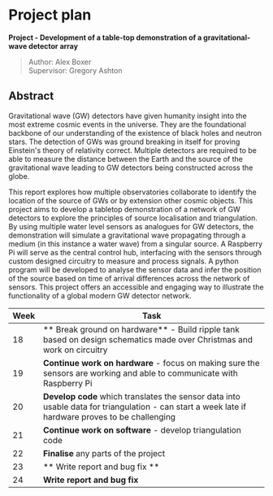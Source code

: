 # Project plan
**Project - Development of a table-top demonstration of a gravitational-wave detector array**

>Author: Alex Boxer\
>Supervisor: Gregory Ashton

## Abstract

Gravitational wave (GW) detectors have given humanity insight into the most extreme cosmic events in the universe. They are the foundational backbone of our understanding of the existence of black holes and neutron stars. The detection of GWs was ground breaking in itself for proving Einstein's theory of relativity correct. Multiple detectors are required to be able to measure the distance between the Earth and the source of the gravitational wave leading to GW detectors being constructed across the globe.

This report explores how multiple observatories collaborate to identify the location of the source of GWs or by extension other cosmic objects. This project aims to develop a tabletop demonstration of a network of GW detectors to explore the principles of source localisation and triangulation. By using multiple water level sensors as analogues for GW detectors, the demonstration will simulate a gravitational wave propagating through a medium (in this instance a water wave) from a singular source. A Raspberry Pi will serve as the central control hub, interfacing with the sensors through custom designed circuitry to measure and process signals. A python program will be developed to analyse the sensor data and infer the position of the source based on time of arrival differences across the network of sensors. This project offers an accessible and engaging way to illustrate the functionality of a global modern GW detector network.

| Week  | Task                                                                                  |
|-------|---------------------------------------------------------------------------------------|
| 18    |** Break ground on hardware** - Build ripple tank based on design schematics made over Christmas and work on circuitry |
| 19    | **Continue work on hardware** - focus on making sure the sensors are working and able to communicate with Raspberry Pi |
| 20    | **Develop code** which translates the sensor data into usable data for triangulation - can start a week late if hardware proves to be challenging |
| 21    | **Continue work on software** - develop triangulation code                               |
| 22    | **Finalise** any parts of the project                                                    |
| 23    |** Write report and bug fix **                                                            |
| 24    | **Write report and bug fix**                                                             |

